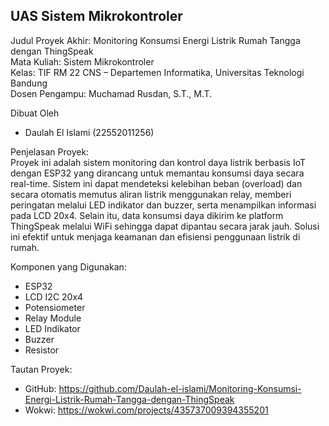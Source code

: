 ## UAS Sistem Mikrokontroler

Judul Proyek Akhir: Monitoring Konsumsi Energi Listrik Rumah Tangga dengan ThingSpeak<br/>
Mata Kuliah: Sistem Mikrokontroler<br/>
Kelas: TIF RM 22 CNS – Departemen Informatika, Universitas Teknologi Bandung<br/>
Dosen Pengampu: Muchamad Rusdan, S.T., M.T.<br/>

Dibuat Oleh<br/>
* Daulah El Islami (22552011256)<br/>


Penjelasan Proyek:<br/>
Proyek ini adalah sistem monitoring dan kontrol daya listrik berbasis IoT dengan ESP32 yang dirancang untuk memantau konsumsi daya secara real-time. Sistem ini dapat mendeteksi kelebihan beban (overload) dan secara otomatis memutus aliran listrik menggunakan relay, memberi peringatan melalui LED indikator dan buzzer, serta menampilkan informasi pada LCD 20x4. Selain itu, data konsumsi daya dikirim ke platform ThingSpeak melalui WiFi sehingga dapat dipantau secara jarak jauh. Solusi ini efektif untuk menjaga keamanan dan efisiensi penggunaan listrik di rumah.

Komponen yang Digunakan:<br/>
* ESP32<br/>
* LCD I2C 20x4<br/>
* Potensiometer<br/>
* Relay Module<br/>
* LED Indikator<br/>
* Buzzer<br/>
* Resistor<br/>

Tautan Proyek:<br/>
* GitHub: https://github.com/Daulah-el-islami/Monitoring-Konsumsi-Energi-Listrik-Rumah-Tangga-dengan-ThingSpeak
* Wokwi: https://wokwi.com/projects/435737009394355201
